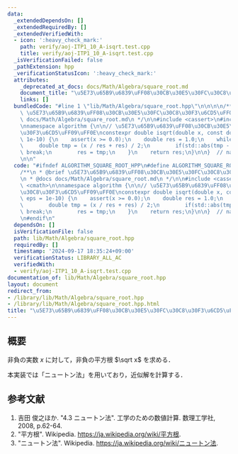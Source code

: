 ```yaml
---
data:
  _extendedDependsOn: []
  _extendedRequiredBy: []
  _extendedVerifiedWith:
  - icon: ':heavy_check_mark:'
    path: verify/aoj-ITP1_10_A-isqrt.test.cpp
    title: verify/aoj-ITP1_10_A-isqrt.test.cpp
  _isVerificationFailed: false
  _pathExtension: hpp
  _verificationStatusIcon: ':heavy_check_mark:'
  attributes:
    _deprecated_at_docs: docs/Math/Algebra/square_root.md
    document_title: "\u5E73\u65B9\u6839\uFF08\u30CB\u30E5\u30FC\u30C8\u30F3\u6CD5\uFF09"
    links: []
  bundledCode: "#line 1 \"lib/Math/Algebra/square_root.hpp\"\n\n\n\n/**\n * @brief\
    \ \u5E73\u65B9\u6839\uFF08\u30CB\u30E5\u30FC\u30C8\u30F3\u6CD5\uFF09\n * @docs\
    \ docs/Math/Algebra/square_root.md\n */\n\n#include <cassert>\n#include <cmath>\n\
    \nnamespace algorithm {\n\n// \u5E73\u65B9\u6839\uFF08\u30CB\u30E5\u30FC\u30C8\
    \u30F3\u6CD5\uFF09\uFF0E\nconstexpr double isqrt(double x, const double eps =\
    \ 1e-10) {\n    assert(x >= 0.0);\n    double res = 1.0;\n    while(1) {\n   \
    \     double tmp = (x / res + res) / 2;\n        if(std::abs(tmp - res) < eps)\
    \ break;\n        res = tmp;\n    }\n    return res;\n}\n\n}  // namespace algorithm\n\
    \n\n"
  code: "#ifndef ALGORITHM_SQUARE_ROOT_HPP\n#define ALGORITHM_SQUARE_ROOT_HPP 1\n\n\
    /**\n * @brief \u5E73\u65B9\u6839\uFF08\u30CB\u30E5\u30FC\u30C8\u30F3\u6CD5\uFF09\
    \n * @docs docs/Math/Algebra/square_root.md\n */\n\n#include <cassert>\n#include\
    \ <cmath>\n\nnamespace algorithm {\n\n// \u5E73\u65B9\u6839\uFF08\u30CB\u30E5\u30FC\
    \u30C8\u30F3\u6CD5\uFF09\uFF0E\nconstexpr double isqrt(double x, const double\
    \ eps = 1e-10) {\n    assert(x >= 0.0);\n    double res = 1.0;\n    while(1) {\n\
    \        double tmp = (x / res + res) / 2;\n        if(std::abs(tmp - res) < eps)\
    \ break;\n        res = tmp;\n    }\n    return res;\n}\n\n}  // namespace algorithm\n\
    \n#endif\n"
  dependsOn: []
  isVerificationFile: false
  path: lib/Math/Algebra/square_root.hpp
  requiredBy: []
  timestamp: '2024-09-17 18:35:24+09:00'
  verificationStatus: LIBRARY_ALL_AC
  verifiedWith:
  - verify/aoj-ITP1_10_A-isqrt.test.cpp
documentation_of: lib/Math/Algebra/square_root.hpp
layout: document
redirect_from:
- /library/lib/Math/Algebra/square_root.hpp
- /library/lib/Math/Algebra/square_root.hpp.html
title: "\u5E73\u65B9\u6839\uFF08\u30CB\u30E5\u30FC\u30C8\u30F3\u6CD5\uFF09"
---
```

## 概要

非負の実数 $x$ に対して，非負の平方根 $\sqrt x$ を求める．

本実装では「ニュートン法」を用いており，近似解を計算する．


## 参考文献

1. 吉田 俊之ほか. "4.3 ニュートン法". 工学のための数値計算. 数理工学社, 2008, p.62-64.
1. "平方根". Wikipedia. <https://ja.wikipedia.org/wiki/平方根>.
1. "ニュートン法". Wikipedia. <https://ja.wikipedia.org/wiki/ニュートン法>.
